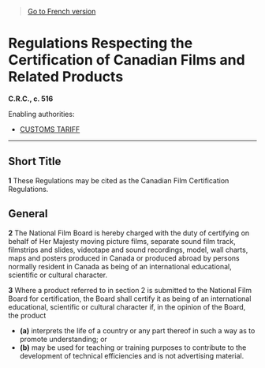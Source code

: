 > [Go to French version](/fr/Règlements/Codification%20des%20règlements%20du%20Canada/501-600/C.R.C.,%20ch.%20516.md)

# Regulations Respecting the Certification of Canadian Films and Related Products

**C.R.C., c. 516**

Enabling authorities: 
- [CUSTOMS TARIFF](/en/Acts/Statutes%20of%20Canada/1997/c.%2036.md)

----------



## Short Title


**1** These Regulations may be cited as the Canadian Film Certification Regulations.




## General


**2** The National Film Board is hereby charged with the duty of certifying on behalf of Her Majesty moving picture films, separate sound film track, filmstrips and slides, videotape and sound recordings, model, wall charts, maps and posters produced in Canada or produced abroad by persons normally resident in Canada as being of an international educational, scientific or cultural character.



**3** Where a product referred to in section 2 is submitted to the National Film Board for certification, the Board shall certify it as being of an international educational, scientific or cultural character if, in the opinion of the Board, the product
- **(a)** interprets the life of a country or any part thereof in such a way as to promote understanding; or
- **(b)** may be used for teaching or training purposes to contribute to the development of technical efficiencies and is not advertising material.


